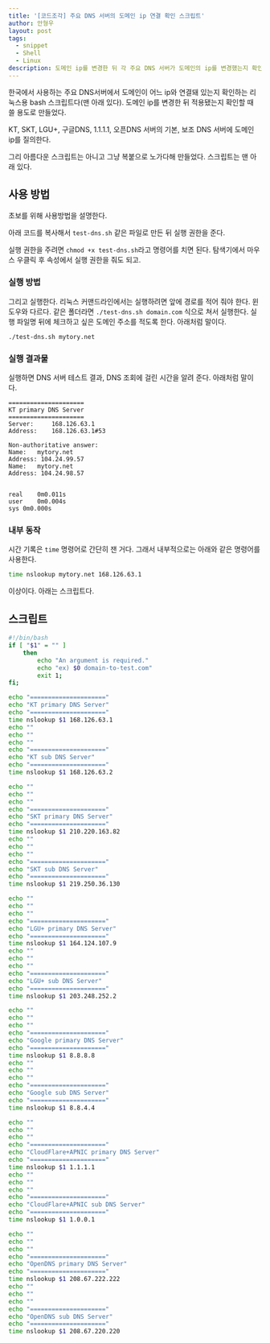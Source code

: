 ```yaml
---
title: '[코드조각] 주요 DNS 서버의 도메인 ip 연결 확인 스크립트'
author: 안형우
layout: post
tags:
  - snippet
  - Shell
  - Linux
description: 도메인 ip를 변경한 뒤 각 주요 DNS 서버가 도메인의 ip를 변경했는지 확인해 보는 bash 스크립트다.
---
```


한국에서 사용하는 주요 DNS서버에서 도메인이 어느 ip와 연결돼 있는지 확인하는 리눅스용 bash 스크립트다(맨 아래 있다). 도메인 ip를 변경한 뒤 적용됐는지 확인할 때 쓸 용도로 만들었다. 

KT, SKT, LGU+, 구글DNS, 1.1.1.1, 오픈DNS 서버의 기본, 보조 DNS 서버에 도메인 ip를 질의한다. 

그리 아름다운 스크립트는 아니고 그냥 복붙으로 노가다해 만들었다. 스크립트는 맨 아래 있다.

## 사용 방법

초보를 위해 사용방법을 설명한다. 

아래 코드를 복사해서 `test-dns.sh` 같은 파일로 만든 뒤 실행 권한을 준다.

실행 권한을 주려면 `chmod +x test-dns.sh`라고 명령어를 치면 된다. 탐색기에서 마우스 우클릭 후 속성에서 실행 권한을 줘도 되고.

### 실행 방법

그리고 실행한다. 리눅스 커맨드라인에서는 실행하려면 앞에 경로를 적어 줘야 한다. 윈도우와 다르다. 같은 폴더라면 `./test-dns.sh domain.com` 식으로 쳐서 실행한다. 실행 파일명 뒤에 체크하고 싶은 도메인 주소를 적도록 한다. 아래처럼 말이다.

    ./test-dns.sh mytory.net


### 실행 결과물

실행하면 DNS 서버 테스트 결과, DNS 조회에 걸린 시간을 알려 준다. 아래처럼 말이다.

~~~
=====================
KT primary DNS Server
=====================
Server:		168.126.63.1
Address:	168.126.63.1#53

Non-authoritative answer:
Name:	mytory.net
Address: 104.24.99.57
Name:	mytory.net
Address: 104.24.98.57


real	0m0.011s
user	0m0.004s
sys	0m0.000s
~~~

### 내부 동작

시간 기록은 `time` 명령어로 간단히 잰 거다. 그래서 내부적으로는 아래와 같은 명령어를 사용한다.

~~~ bash
time nslookup mytory.net 168.126.63.1
~~~

이상이다. 아래는 스크립트다.


## 스크립트

~~~ bash
#!/bin/bash
if [ "$1" = "" ]
	then
		echo "An argument is required." 
		echo "ex) $0 domain-to-test.com"
		exit 1;
fi;

echo "====================="
echo "KT primary DNS Server"
echo "====================="
time nslookup $1 168.126.63.1
echo ""
echo ""
echo ""
echo "====================="
echo "KT sub DNS Server"
echo "====================="
time nslookup $1 168.126.63.2

echo ""
echo ""
echo ""
echo "====================="
echo "SKT primary DNS Server"
echo "====================="
time nslookup $1 210.220.163.82
echo ""
echo ""
echo ""
echo "====================="
echo "SKT sub DNS Server"
echo "====================="
time nslookup $1 219.250.36.130

echo ""
echo ""
echo ""
echo "====================="
echo "LGU+ primary DNS Server"
echo "====================="
time nslookup $1 164.124.107.9
echo ""
echo ""
echo ""
echo "====================="
echo "LGU+ sub DNS Server"
echo "====================="
time nslookup $1 203.248.252.2

echo ""
echo ""
echo ""
echo "====================="
echo "Google primary DNS Server"
echo "====================="
time nslookup $1 8.8.8.8
echo ""
echo ""
echo ""
echo "====================="
echo "Google sub DNS Server"
echo "====================="
time nslookup $1 8.8.4.4

echo ""
echo ""
echo ""
echo "====================="
echo "CloudFlare+APNIC primary DNS Server"
echo "====================="
time nslookup $1 1.1.1.1
echo ""
echo ""
echo ""
echo "====================="
echo "CloudFlare+APNIC sub DNS Server"
echo "====================="
time nslookup $1 1.0.0.1

echo ""
echo ""
echo ""
echo "====================="
echo "OpenDNS primary DNS Server"
echo "====================="
time nslookup $1 208.67.222.222
echo ""
echo ""
echo ""
echo "====================="
echo "OpenDNS sub DNS Server"
echo "====================="
time nslookup $1 208.67.220.220
~~~
